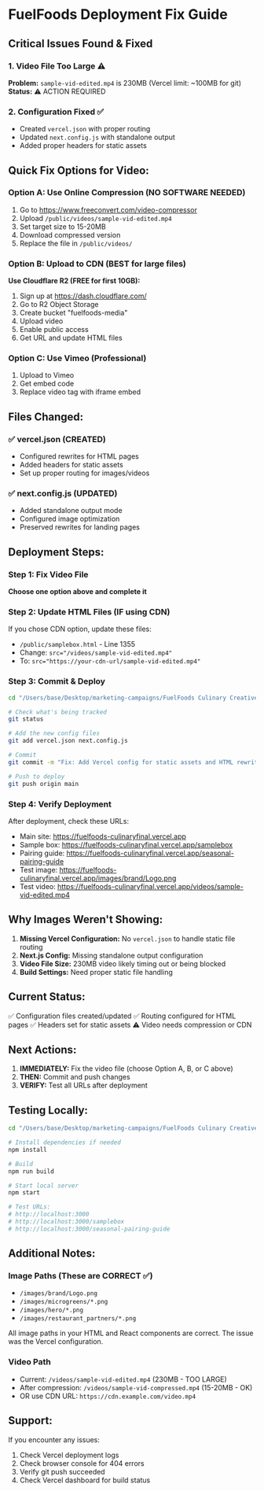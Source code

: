 # FuelFoods Deployment Fix Guide

## Critical Issues Found & Fixed

### 1. Video File Too Large ⚠️
**Problem:** `sample-vid-edited.mp4` is 230MB (Vercel limit: ~100MB for git)
**Status:** ⚠️ ACTION REQUIRED

### 2. Configuration Fixed ✅
- Created `vercel.json` with proper routing
- Updated `next.config.js` with standalone output
- Added proper headers for static assets

## Quick Fix Options for Video:

### Option A: Use Online Compression (NO SOFTWARE NEEDED)
1. Go to https://www.freeconvert.com/video-compressor
2. Upload `/public/videos/sample-vid-edited.mp4`
3. Set target size to 15-20MB
4. Download compressed version
5. Replace the file in `/public/videos/`

### Option B: Upload to CDN (BEST for large files)
**Use Cloudflare R2 (FREE for first 10GB):**
1. Sign up at https://dash.cloudflare.com/
2. Go to R2 Object Storage
3. Create bucket "fuelfoods-media"
4. Upload video
5. Enable public access
6. Get URL and update HTML files

### Option C: Use Vimeo (Professional)
1. Upload to Vimeo
2. Get embed code
3. Replace video tag with iframe embed

## Files Changed:

### ✅ vercel.json (CREATED)
- Configured rewrites for HTML pages
- Added headers for static assets
- Set up proper routing for images/videos

### ✅ next.config.js (UPDATED)
- Added standalone output mode
- Configured image optimization
- Preserved rewrites for landing pages

## Deployment Steps:

### Step 1: Fix Video File
**Choose one option above and complete it**

### Step 2: Update HTML Files (IF using CDN)
If you chose CDN option, update these files:
- `/public/samplebox.html` - Line 1355
- Change: `src="/videos/sample-vid-edited.mp4"`
- To: `src="https://your-cdn-url/sample-vid-edited.mp4"`

### Step 3: Commit & Deploy
```bash
cd "/Users/base/Desktop/marketing-campaigns/FuelFoods Culinary Creative/fuelfoods_restaurants"

# Check what's being tracked
git status

# Add the new config files
git add vercel.json next.config.js

# Commit
git commit -m "Fix: Add Vercel config for static assets and HTML rewrites"

# Push to deploy
git push origin main
```

### Step 4: Verify Deployment
After deployment, check these URLs:
- Main site: https://fuelfoods-culinaryfinal.vercel.app
- Sample box: https://fuelfoods-culinaryfinal.vercel.app/samplebox
- Pairing guide: https://fuelfoods-culinaryfinal.vercel.app/seasonal-pairing-guide
- Test image: https://fuelfoods-culinaryfinal.vercel.app/images/brand/Logo.png
- Test video: https://fuelfoods-culinaryfinal.vercel.app/videos/sample-vid-edited.mp4

## Why Images Weren't Showing:

1. **Missing Vercel Configuration:** No `vercel.json` to handle static file routing
2. **Next.js Config:** Missing standalone output configuration
3. **Video File Size:** 230MB video likely timing out or being blocked
4. **Build Settings:** Need proper static file handling

## Current Status:

✅ Configuration files created/updated
✅ Routing configured for HTML pages
✅ Headers set for static assets
⚠️  Video needs compression or CDN

## Next Actions:

1. **IMMEDIATELY:** Fix the video file (choose Option A, B, or C above)
2. **THEN:** Commit and push changes
3. **VERIFY:** Test all URLs after deployment

## Testing Locally:

```bash
cd "/Users/base/Desktop/marketing-campaigns/FuelFoods Culinary Creative/fuelfoods_restaurants"

# Install dependencies if needed
npm install

# Build
npm run build

# Start local server
npm start

# Test URLs:
# http://localhost:3000
# http://localhost:3000/samplebox
# http://localhost:3000/seasonal-pairing-guide
```

## Additional Notes:

### Image Paths (These are CORRECT ✅)
- `/images/brand/Logo.png`
- `/images/microgreens/*.png`
- `/images/hero/*.png`
- `/images/restaurant_partners/*.png`

All image paths in your HTML and React components are correct. The issue was the Vercel configuration.

### Video Path
- Current: `/videos/sample-vid-edited.mp4` (230MB - TOO LARGE)
- After compression: `/videos/sample-vid-compressed.mp4` (15-20MB - OK)
- OR use CDN URL: `https://cdn.example.com/video.mp4`

## Support:

If you encounter any issues:
1. Check Vercel deployment logs
2. Check browser console for 404 errors
3. Verify git push succeeded
4. Check Vercel dashboard for build status

